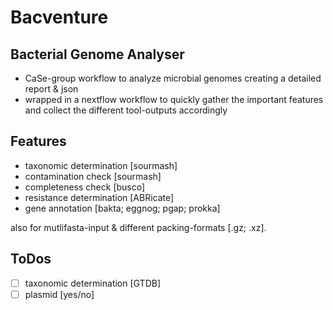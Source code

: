 # Bacventure
## Bacterial Genome Analyser
* CaSe-group workflow to analyze microbial genomes creating a detailed report & json
* wrapped in a nextflow workflow to quickly gather the important features and collect the different tool-outputs accordingly


## Features
* taxonomic determination [sourmash]
* contamination check [sourmash]
* completeness check [busco]
* resistance determination [ABRicate]
* gene annotation [bakta; eggnog; pgap; prokka]

also for mutlifasta-input & different packing-formats [.gz; .xz].

## ToDos
* [ ] taxonomic determination [GTDB]
* [ ] plasmid [yes/no]
